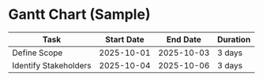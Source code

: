 # Gantt Chart (Sample)

| Task | Start Date | End Date | Duration |
|------|------------|----------|----------|
| Define Scope | 2025-10-01 | 2025-10-03 | 3 days |
| Identify Stakeholders | 2025-10-04 | 2025-10-06 | 3 days |
